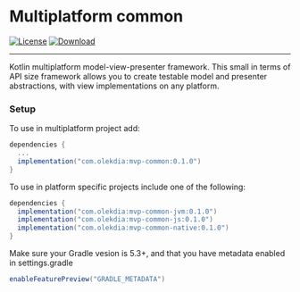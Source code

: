 # Multiplatform common

[![License](https://img.shields.io/badge/License-Apache%202.0-blue.svg)](https://opensource.org/licenses/Apache-2.0) 
[ ![Download](https://api.bintray.com/packages/olekdia/olekdia/multiplatform-mvp/images/download.svg?version=0.1.0) ](https://bintray.com/olekdia/olekdia/multiplatform-mvp/0.1.0/link)

---

Kotlin multiplatform model-view-presenter framework.
This small in terms of API size framework allows you to create testable model and presenter abstractions, with view implementations on any platform.


### Setup

To use in multiplatform project add:

```gradle
dependencies {
  ...
  implementation("com.olekdia:mvp-common:0.1.0")
}
```

To use in platform specific projects include one of the following:
```gradle
dependencies {
  implementation("com.olekdia:mvp-common-jvm:0.1.0")
  implementation("com.olekdia:mvp-common-js:0.1.0")
  implementation("com.olekdia:mvp-common-native:0.1.0")
}
```

Make sure your Gradle vesion is 5.3+, and that you have metadata enabled in settings.gradle

```gradle
enableFeaturePreview("GRADLE_METADATA")
```